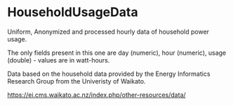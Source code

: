 # HouseholdUsageData
Uniform, Anonymized and processed hourly data of household power usage.

The only fields present in this one are day (numeric), hour (numeric), usage (double) - values are in watt-hours.

Data based on the household data provided by the Energy Informatics Research Group from the Univeristy of Waikato.

https://ei.cms.waikato.ac.nz/index.php/other-resources/data/
